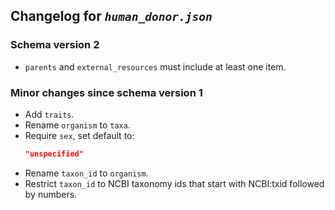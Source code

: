 ## Changelog for *`human_donor.json`*

### Schema version 2

* `parents` and `external_resources` must include at least one item.

### Minor changes since schema version 1

* Add `traits`.
* Rename `organism` to `taxa`.
* Require `sex`, set default to:
    ```json
    "unspecified"
    ```
* Rename `taxon_id` to `organism`.
* Restrict `taxon_id` to NCBI taxonomy ids that start with NCBI:txid followed by numbers.
